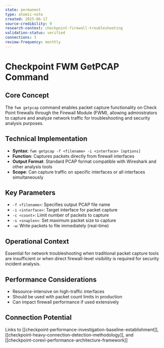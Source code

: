 ```yaml
---
state: permanent
type: atomic-note
created: 2025-06-17
source-credibility: 9
research-context: checkpoint-firewall-troubleshooting
validation-status: verified
connections: 3
review-frequency: monthly
---
```


# Checkpoint FWM GetPCAP Command

## Core Concept
The `fwm getpcap` command enables packet capture functionality on Check Point firewalls through the Firewall Module (FWM), allowing administrators to capture and analyze network traffic for troubleshooting and security analysis purposes.

## Technical Implementation
- **Syntax**: `fwm getpcap -f <filename> -i <interface> [options]`
- **Function**: Captures packets directly from firewall interfaces
- **Output Format**: Standard PCAP format compatible with Wireshark and other analysis tools
- **Scope**: Can capture traffic on specific interfaces or all interfaces simultaneously

## Key Parameters
- `-f <filename>`: Specifies output PCAP file name
- `-i <interface>`: Target interface for packet capture
- `-c <count>`: Limit number of packets to capture
- `-s <snaplen>`: Set maximum packet size to capture
- `-w`: Write packets to file immediately (real-time)

## Operational Context
Essential for network troubleshooting when traditional packet capture tools are insufficient or when direct firewall-level visibility is required for security incident analysis.

## Performance Considerations
- Resource-intensive on high-traffic interfaces
- Should be used with packet count limits in production
- Can impact firewall performance if used extensively

## Connection Potential
Links to [[checkpoint-performance-investigation-baseline-establishment]], [[checkpoint-heavy-connection-detection-methodology]], and [[checkpoint-corexl-performance-architecture-framework]]